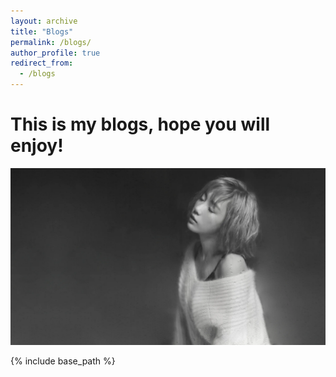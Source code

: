 ```yaml
---
layout: archive
title: "Blogs"
permalink: /blogs/
author_profile: true
redirect_from:
  - /blogs
---
```


# This is my blogs, hope you will enjoy! 

[![Taeyeon Poster](/images/Taeyeon_Pic.png "Taeyeon")](https://en.wikipedia.org/wiki/Taeyeon)

{% include base_path %}
